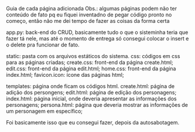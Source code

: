 Guia de cada página adicionada
Obs.: algumas páginas podem não ter conteúdo de fato pq eu fiquei inventadno de pegar código pronto no começo, então não me dei tempo de fazer as coisas da forma certa

app.py: back-end do CRUD, basicamente tudo o que o sisteminha teria que fazer tá nele, mas até o momento de entrega só consegui colocar o insert e o delete pra funcionar de fato.

static: pasta com os arquivos estáticos do sistema.
    css: códigos em css para as páginas criadas;
    create.css: front-end da página create.html;
    edit.css: front-end da página edit.html;
    home.css: front-end da página index.html;
  favicon.icon: ícone das páginas html;

templates: página onde ficam os códigos html.
    create.html: página de adição dos persongens;
    edit.html: página de edição dos personagens;
    index.html: página inicial, onde deveria apresentar as informações dos personagens;
    persona.html: página que deveria mostrar as informações de um personagem em específico;


Foi basicamente isso que eu consegui fazer, depois da autosabotagem.
